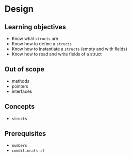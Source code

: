 # Design

## Learning objectives

- Know what `structs` are
- Know how to define a `structs`
- Know how to instantiate a `structs` (empty and with fields)
- Know how to read and write fields of a struct

## Out of scope

- methods
- pointers
- interfaces

## Concepts

- `structs`

## Prerequisites

- `numbers`
- `conditionals-if`
